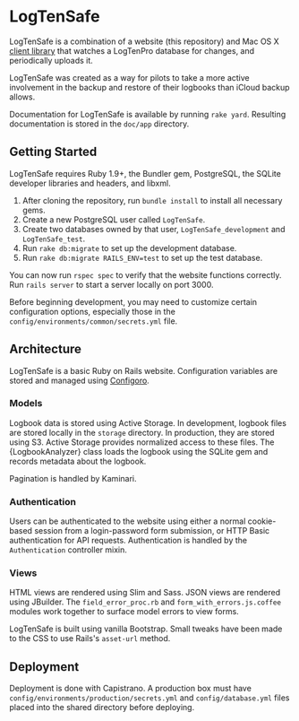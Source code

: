 LogTenSafe
==========

LogTenSafe is a combination of a website (this repository) and Mac OS X
[client library](https://github.com/LogTenSafe/MacOSX) that watches a LogTenPro
database for changes, and periodically uploads it.

LogTenSafe was created as a way for pilots to take a more active involvement in
the backup and restore of their logbooks than iCloud backup allows.

Documentation for LogTenSafe is available by running `rake yard`. Resulting
documentation is stored in the `doc/app` directory.

Getting Started
---------------

LogTenSafe requires Ruby 1.9+, the Bundler gem, PostgreSQL, the SQLite developer
libraries and headers, and libxml.

1. After cloning the repository, run `bundle install` to install all necessary
   gems.
2. Create a new PostgreSQL user called `LogTenSafe`.
3. Create two databases owned by that user, `LogTenSafe_development` and
   `LogTenSafe_test`.
4. Run `rake db:migrate` to set up the development database.
5. Run `rake db:migrate RAILS_ENV=test` to set up the test database.

You can now run `rspec spec` to verify that the website functions correctly. Run
`rails server` to start a server locally on port 3000.

Before beginning development, you may need to customize certain configuration
options, especially those in the `config/environments/common/secrets.yml` file.

Architecture
------------

LogTenSafe is a basic Ruby on Rails website. Configuration variables are stored
and managed using [Configoro](https://github.com/RISCfuture/Configoro).

### Models

Logbook data is stored using Active Storage. In development, logbook files are
stored locally in the `storage` directory. In production, they are stored using
S3. Active Storage provides normalized access to these files. The
{LogbookAnalyzer} class loads the logbook using the SQLite gem and records
metadata about the logbook.

Pagination is handled by Kaminari.

### Authentication

Users can be authenticated to the website using either a normal cookie-based
session from a login-password form submission, or HTTP Basic authentication for
API requests. Authentication is handled by the `Authentication` controller
mixin.

### Views

HTML views are rendered using Slim and Sass.  JSON views are rendered using
JBuilder. The `field_error_proc.rb` and `form_with_errors.js.coffee` modules
work together to surface model errors to view forms.

LogTenSafe is built using vanilla Bootstrap. Small tweaks have been made to the
CSS to use Rails's `asset-url` method.

Deployment
----------

Deployment is done with Capistrano. A production box must have
`config/environments/production/secrets.yml` and `config/database.yml` files
placed into the shared directory before deploying.
